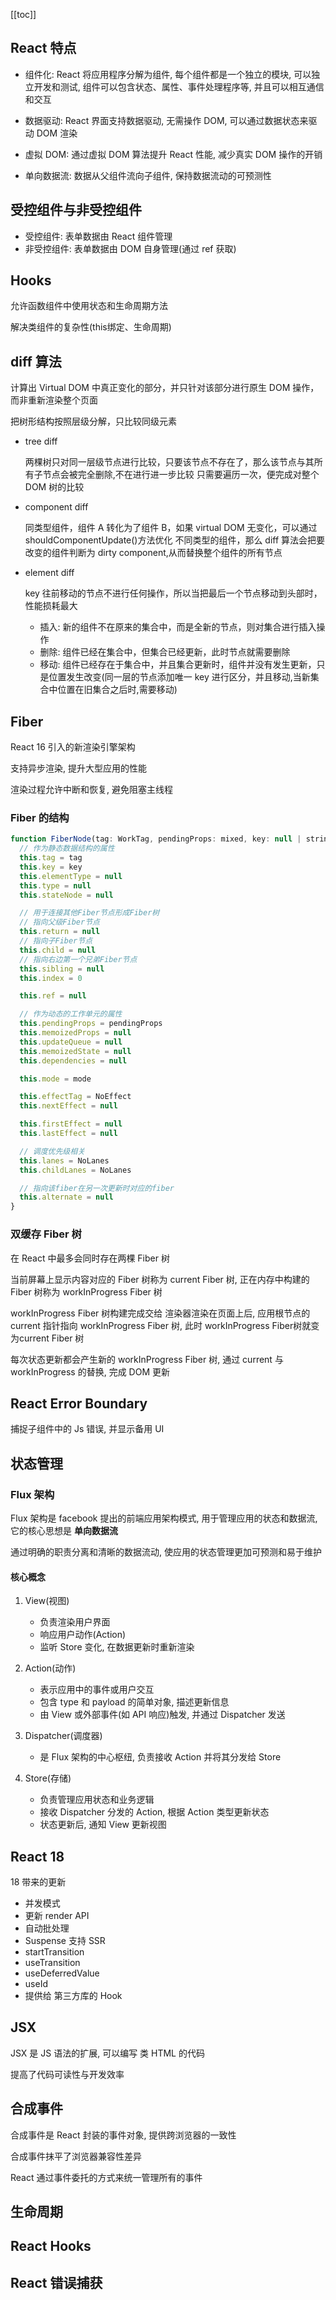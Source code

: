 [[toc]]

## React 特点

- 组件化: React 将应用程序分解为组件, 每个组件都是一个独立的模块, 可以独立开发和测试, 组件可以包含状态、属性、事件处理程序等, 并且可以相互通信和交互

- 数据驱动: React 界面支持数据驱动, 无需操作 DOM, 可以通过数据状态来驱动 DOM 渲染

- 虚拟 DOM: 通过虚拟 DOM 算法提升 React 性能, 减少真实 DOM 操作的开销

- 单向数据流: 数据从父组件流向子组件, 保持数据流动的可预测性

## 受控组件与非受控组件

- 受控组件: 表单数据由 React 组件管理
- 非受控组件: 表单数据由 DOM 自身管理(通过 ref 获取)

## Hooks

允许函数组件中使用状态和生命周期方法

解决类组件的复杂性(this绑定、生命周期)

## diff 算法

计算出 Virtual DOM 中真正变化的部分，并只针对该部分进行原生 DOM 操作，而非重新渲染整个页面

把树形结构按照层级分解，只比较同级元素

- tree diff

  两棵树只对同一层级节点进行比较，只要该节点不存在了，那么该节点与其所有子节点会被完全删除,不在进行进一步比较
  只需要遍历一次，便完成对整个 DOM 树的比较

- component diff

  同类型组件，组件 A 转化为了组件 B，如果 virtual DOM 无变化，可以通过 shouldComponentUpdate()方法优化
  不同类型的组件，那么 diff 算法会把要改变的组件判断为 dirty component,从而替换整个组件的所有节点

- element diff

  key 往前移动的节点不进行任何操作，所以当把最后一个节点移动到头部时，性能损耗最大

  - 插入: 新的组件不在原来的集合中，而是全新的节点，则对集合进行插入操作
  - 删除: 组件已经在集合中，但集合已经更新，此时节点就需要删除
  - 移动: 组件已经存在于集合中，并且集合更新时，组件并没有发生更新，只是位置发生改变(同一层的节点添加唯一 key 进行区分，并且移动,当新集合中位置在旧集合之后时,需要移动)

## Fiber

React 16 引入的新渲染引擎架构

支持异步渲染, 提升大型应用的性能

渲染过程允许中断和恢复, 避免阻塞主线程

### Fiber 的结构

```Javascript
function FiberNode(tag: WorkTag, pendingProps: mixed, key: null | string, mode: TypeOfMode) {
  // 作为静态数据结构的属性
  this.tag = tag
  this.key = key
  this.elementType = null
  this.type = null
  this.stateNode = null

  // 用于连接其他Fiber节点形成Fiber树
  // 指向父级Fiber节点
  this.return = null
  // 指向子Fiber节点
  this.child = null
  // 指向右边第一个兄弟Fiber节点
  this.sibling = null
  this.index = 0

  this.ref = null

  // 作为动态的工作单元的属性
  this.pendingProps = pendingProps
  this.memoizedProps = null
  this.updateQueue = null
  this.memoizedState = null
  this.dependencies = null

  this.mode = mode

  this.effectTag = NoEffect
  this.nextEffect = null

  this.firstEffect = null
  this.lastEffect = null

  // 调度优先级相关
  this.lanes = NoLanes
  this.childLanes = NoLanes

  // 指向该fiber在另一次更新时对应的fiber
  this.alternate = null
}
```

### 双缓存 Fiber 树

在 React 中最多会同时存在两棵 Fiber 树

当前屏幕上显示内容对应的 Fiber 树称为 current Fiber 树, 正在内存中构建的 Fiber 树称为 workInProgress Fiber 树

workInProgress Fiber 树构建完成交给 渲染器渲染在页面上后, 应用根节点的 current 指针指向 workInProgress Fiber 树, 此时 workInProgress Fiber树就变为current Fiber 树

每次状态更新都会产生新的 workInProgress Fiber 树, 通过 current 与 workInProgress 的替换, 完成 DOM 更新

## React Error Boundary

捕捉子组件中的 Js 错误, 并显示备用 UI

## 状态管理

### Flux 架构

Flux 架构是 facebook 提出的前端应用架构模式, 用于管理应用的状态和数据流, 它的核心思想是 **单向数据流**

通过明确的职责分离和清晰的数据流动, 使应用的状态管理更加可预测和易于维护

#### 核心概念

1. View(视图)

   - 负责渲染用户界面
   - 响应用户动作(Action)
   - 监听 Store 变化, 在数据更新时重新渲染

2. Action(动作)

   - 表示应用中的事件或用户交互
   - 包含 type 和 payload 的简单对象, 描述更新信息
   - 由 View 或外部事件(如 API 响应)触发, 并通过 Dispatcher 发送

3. Dispatcher(调度器)

   - 是 Flux 架构的中心枢纽, 负责接收 Action 并将其分发给 Store

4. Store(存储)

   - 负责管理应用状态和业务逻辑
   - 接收 Dispatcher 分发的 Action, 根据 Action 类型更新状态
   - 状态更新后, 通知 View 更新视图

## React 18

18 带来的更新

- 并发模式
- 更新 render API
- 自动批处理
- Suspense 支持 SSR
- startTransition
- useTransition
- useDeferredValue
- useId
- 提供给 第三方库的 Hook

## JSX

JSX 是 JS 语法的扩展, 可以编写 类 HTML 的代码

提高了代码可读性与开发效率

## 合成事件

合成事件是 React 封装的事件对象, 提供跨浏览器的一致性

合成事件抹平了浏览器兼容性差异

React 通过事件委托的方式来统一管理所有的事件

## 生命周期

## React Hooks

## React 错误捕获
